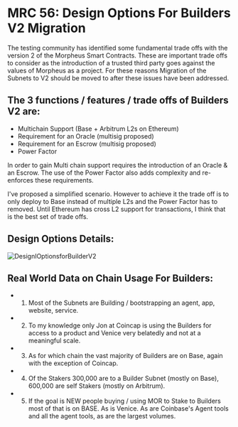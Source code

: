 # MRC 56: Design Options For Builders V2 Migration
The testing community has identified some fundamental trade offs with the version 2 of the Morpheus Smart Contracts.
These are important trade offs to consider as the introduction of a trusted third party goes against the values of Morpheus as a project.
For these reasons Migration of the Subnets to V2 should be moved to after these issues have been addressed.

## The 3 functions / features / trade offs of Builders V2 are:
- Multichain Support (Base + Arbitrum L2s on Ethereum)
- Requirement for an Oracle (multisig proposed)
- Requirement for an Escrow (multisig proposed)
- Power Factor

In order to gain Multi chain support requires the introduction of an Oracle & an Escrow.
The use of the Power Factor also adds complexity and re-enforces these requirements.

I've proposed a simplified scenario. 
However to achieve it the trade off is to only deploy to Base instead of multiple L2s and the Power Factor has to removed. 
Until Ethereum has cross L2 support for transactions, I think that is the best set of trade offs.

## Design Options Details:
![DesignIOptionsforBuilderV2](https://github.com/user-attachments/assets/90b2606e-d836-4aae-94af-cd300fe6bd44)

## Real World Data on Chain Usage For Builders:
- 1. Most of the Subnets are Building / bootstrapping an agent, app, website, service.
- 2. To my knowledge only Jon at Coincap is using the Builders for access to a product and Venice very belatedly and not at a meaningful scale.
- 3. As for which chain the vast majority of Builders are on Base, again with the exception of Coincap.
- 4. Of the Stakers 300,000 are to a Builder Subnet (mostly on Base), 600,000 are self Stakers (mostly on Arbitrum).
- 5. If the goal is NEW people buying / using MOR to Stake to Builders most of that is on BASE. As is Venice. As are Coinbase's Agent tools and all the agent tools, as are the largest volumes.
